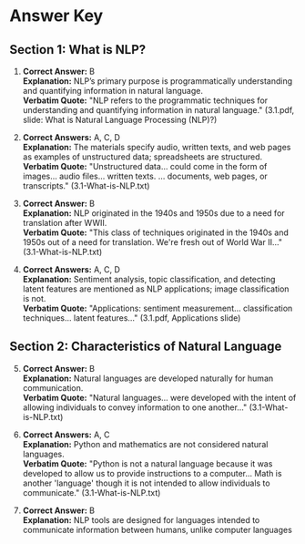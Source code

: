 # Answer Key

## Section 1: What is NLP?

1. **Correct Answer:** B  
**Explanation:** NLP’s primary purpose is programmatically understanding and quantifying information in natural language.  
**Verbatim Quote:** "NLP refers to the programmatic techniques for understanding and quantifying information in natural language." (3.1.pdf, slide: What is Natural Language Processing (NLP)?)

2. **Correct Answers:** A, C, D  
**Explanation:** The materials specify audio, written texts, and web pages as examples of unstructured data; spreadsheets are structured.  
**Verbatim Quote:** "Unstructured data… could come in the form of images… audio files… written texts. … documents, web pages, or transcripts." (3.1-What-is-NLP.txt)

3. **Correct Answer:** B  
**Explanation:** NLP originated in the 1940s and 1950s due to a need for translation after WWII.  
**Verbatim Quote:** "This class of techniques originated in the 1940s and 1950s out of a need for translation. We're fresh out of World War II…" (3.1-What-is-NLP.txt)

4. **Correct Answers:** A, C, D  
**Explanation:** Sentiment analysis, topic classification, and detecting latent features are mentioned as NLP applications; image classification is not.  
**Verbatim Quote:** "Applications: sentiment measurement… classification techniques… latent features…" (3.1.pdf, Applications slide)

## Section 2: Characteristics of Natural Language

5. **Correct Answer:** B  
**Explanation:** Natural languages are developed naturally for human communication.  
**Verbatim Quote:** "Natural languages… were developed with the intent of allowing individuals to convey information to one another…" (3.1-What-is-NLP.txt)

6. **Correct Answers:** A, C  
**Explanation:** Python and mathematics are not considered natural languages.  
**Verbatim Quote:** "Python is not a natural language because it was developed to allow us to provide instructions to a computer… Math is another 'language' though it is not intended to allow individuals to communicate." (3.1-What-is-NLP.txt)

7. **Correct Answer:** B  
**Explanation:** NLP tools are designed for languages intended to communicate information between humans, unlike computer languages
